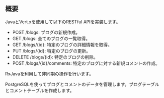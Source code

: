 ## 概要

JavaとVert.xを使用して以下のRESTful APIを実装します。

- POST /blogs: ブログの新規作成。
- GET /blogs: 全てのブログの一覧取得。
- GET /blogs/{id}: 特定のブログの詳細情報を取得。
- PUT /blogs/{id}: 特定のブログの更新。
- DELETE /blogs/{id}: 特定のブログの削除。
- POST /blogs/{id}/comments: 特定のブログに対する新規コメントの作成。

RxJavaを利用して非同期の操作を行います。

PostgreSQLを使ってブログとコメントのデータを管理します。ブログテーブルとコメントテーブルを作成します。